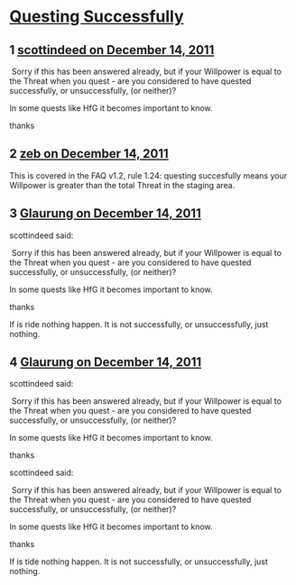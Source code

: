 # [Questing Successfully](https://community.fantasyflightgames.com/topic/57585-questing-successfully/)

## 1 [scottindeed on December 14, 2011](https://community.fantasyflightgames.com/topic/57585-questing-successfully/?do=findComment&comment=567566)

 Sorry if this has been answered already, but if your Willpower is equal to the Threat when you quest - are you considered to have quested successfully, or unsuccessfully, (or neither)?

In some quests like HfG it becomes important to know.

thanks

## 2 [zeb on December 14, 2011](https://community.fantasyflightgames.com/topic/57585-questing-successfully/?do=findComment&comment=567574)

This is covered in the FAQ v1.2, rule 1.24: questing succesfully means your Willpower is greater than the total Threat in the staging area.

## 3 [Glaurung on December 14, 2011](https://community.fantasyflightgames.com/topic/57585-questing-successfully/?do=findComment&comment=567576)

scottindeed said:

 Sorry if this has been answered already, but if your Willpower is equal to the Threat when you quest - are you considered to have quested successfully, or unsuccessfully, (or neither)?

In some quests like HfG it becomes important to know.

thanks



If is ride nothing happen. It is not successfully, or unsuccessfully, just nothing.

## 4 [Glaurung on December 14, 2011](https://community.fantasyflightgames.com/topic/57585-questing-successfully/?do=findComment&comment=567578)

scottindeed said:

 Sorry if this has been answered already, but if your Willpower is equal to the Threat when you quest - are you considered to have quested successfully, or unsuccessfully, (or neither)?

In some quests like HfG it becomes important to know.

thanks



scottindeed said:

 Sorry if this has been answered already, but if your Willpower is equal to the Threat when you quest - are you considered to have quested successfully, or unsuccessfully, (or neither)?

In some quests like HfG it becomes important to know.

thanks



If is tide nothing happen. It is not successfully, or unsuccessfully, just nothing.

